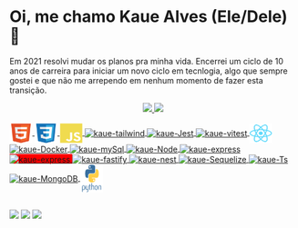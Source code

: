 # Oi, me chamo Kaue Alves (Ele/Dele) 👋

Em 2021 resolvi mudar os planos pra minha vida. Encerrei um ciclo de 10 anos de carreira para iniciar um novo ciclo em tecnlogia, algo que sempre gostei e que não me arrependo em nenhum momento de fazer esta transição.

<div align="center">
  <a href="https://github.com/KaueASB">
  <img height="160em" src="https://github-readme-stats-sigma-five.vercel.app/api?username=kaueasb&show_icons=true&theme=tokyonight&include_all_commits=true&count_private=true"/>
  <img height="160em" src="https://github-readme-stats-sigma-five.vercel.app/api/top-langs/?username=kaueasb&layout=compact&langs_count=7&theme=tokyonight"/>
</div>
<div style="display: inline_block"><br>
  <img align="center" alt="kaue-HTML" height="35" width="40" src="https://raw.githubusercontent.com/devicons/devicon/master/icons/html5/html5-original.svg">
  <img align="center" alt="kaue-CSS" height="35" width="40" src="https://raw.githubusercontent.com/devicons/devicon/master/icons/css3/css3-original.svg">
  <img align="center" alt="kaue-Js" height="35" width="40" src="https://raw.githubusercontent.com/devicons/devicon/master/icons/javascript/javascript-plain.svg">
  <img align="center" alt="kaue-tailwind" height="35" width="40" src="https://cdn.jsdelivr.net/gh/devicons/devicon@latest/icons/tailwindcss/tailwindcss-original.svg" />
  <img align="center" alt="kaue-Jest" height="35" width="40" src="https://cdn.jsdelivr.net/gh/devicons/devicon/icons/jest/jest-plain.svg">
  <img align="center" alt="kaue-vitest" height="35" width="40" src="https://cdn.jsdelivr.net/gh/devicons/devicon@latest/icons/vitest/vitest-original.svg">
  <img align="center" alt="kaue-React" height="35" width="40" src="https://raw.githubusercontent.com/devicons/devicon/master/icons/react/react-original.svg">
  <img align="center" alt="kaue-Docker" height="35" width="40" src="https://cdn.jsdelivr.net/gh/devicons/devicon/icons/docker/docker-plain-wordmark.svg">
  <img align="center" alt="kaue-mySql" height="35" width="40" src="https://cdn.jsdelivr.net/gh/devicons/devicon/icons/mysql/mysql-original-wordmark.svg">
  <img align="center" alt="kaue-Node" height="35" width="40" src="https://cdn.jsdelivr.net/gh/devicons/devicon@latest/icons/nodejs/nodejs-original-wordmark.svg">
  <img align="center" alt="kaue-express" height="35" width="40" src="https://cdn.jsdelivr.net/gh/devicons/devicon/icons/express/express-original.svg" />
  
  <div style="background-color:red; display:inline">
    <img align="center" alt="kaue-express" height="35" width="40" src="https://cdn.jsdelivr.net/gh/devicons/devicon@latest/icons/express/express-original.svg" />
  </div>
          
  <img align="center" alt="kaue-fastify" height="35" width="40" src="https://cdn.jsdelivr.net/gh/devicons/devicon@latest/icons/fastify/fastify-original-wordmark.svg" />
  <img align="center" alt="kaue-nest" height="35" width="40" src="https://cdn.jsdelivr.net/gh/devicons/devicon@latest/icons/nestjs/nestjs-original.svg" />
  <img align="center" alt="kaue-Sequelize" height="35" width="40" src="https://cdn.jsdelivr.net/gh/devicons/devicon/icons/sequelize/sequelize-original.svg">
  <img align="center" alt="kaue-Ts" height="35" width="40" src="https://cdn.jsdelivr.net/gh/devicons/devicon/icons/typescript/typescript-original.svg">
  <img align="center" alt="kaue-MongoDB" height="50" width="40" src="https://cdn.jsdelivr.net/gh/devicons/devicon/icons/mongodb/mongodb-plain-wordmark.svg">  
 <img align="center" alt="kaue-Python" height="50" width="40" src="https://raw.githubusercontent.com/devicons/devicon/master/icons/python/python-original-wordmark.svg">
</div>
  
  ##
  
<div>
  <a href="https://www.linkedin.com/in/kaue-alvess/" target="_blank"><img src="https://img.shields.io/badge/-LinkedIn-%230077B5?style=for-the-badge&logo=linkedin&logoColor=white" target="_blank"></a>
  <a href="https://www.instagram.com/k.alvessb/" target="_blank"><img src="https://img.shields.io/badge/-Instagram-%23E4405F?style=for-the-badge&logo=instagram&logoColor=white" target="_blank"></a>
  <a href = "mailto:kaue_alvesSB00@outlook.com"><img src="https://img.shields.io/badge/-Email-%23333?style=for-the-badge&logo=outlook&logoColor=white" target="_blank"></a>
<!--
  #![Snake animation](https://github.com/KaueASB/KaueASB/blob/output/github-contribution-grid-snake.svg)
  [![Anurag's GitHub stats](https://github-readme-stats.vercel.app/api?username=KaueASB)](https://github.com/KaueASB/github-readme-stats)
  ![Anurag's GitHub stats](https://github-readme-stats.vercel.app/api?username=KaueASB&hide=contribs,prs)
  ![Anurag's GitHub stats](https://github-readme-stats.vercel.app/api?username=KaueASB&count_private=true)
-->
  
</div>
